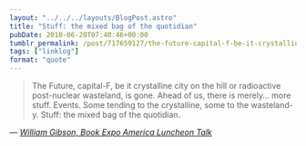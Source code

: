 ```yaml
---
layout: "../../../layouts/BlogPost.astro"
title: "Stuff: the mixed bag of the quotidian"
pubDate: 2010-06-20T07:40:46+00:00
tumblr_permalink: /post/717659127/the-future-capital-f-be-it-crystalline-city-on
tags: ["linklog"]
format: "quote"
---
```


> The Future, capital-F, be it crystalline city on the hill or radioactive post-nuclear wasteland, is gone. Ahead of us, there is merely… more stuff. Events. Some tending to the crystalline, some to the wasteland-y. Stuff: the mixed bag of the quotidian.

— <cite>[William Gibson, _Book Expo America Luncheon Talk_](https://www.goodreads.com/book/show/11890817-distrust-that-particular-flavor)</cite>
